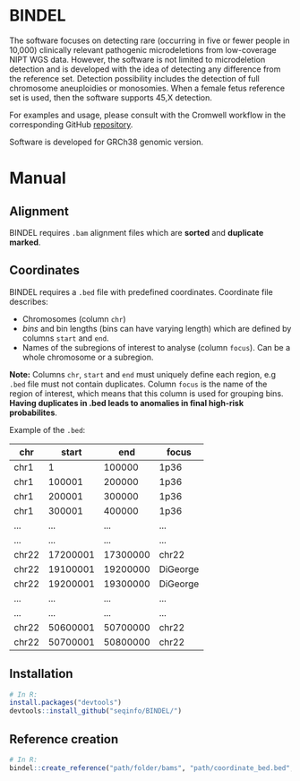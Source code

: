 # BINDEL

The software focuses on detecting rare (occurring in five or fewer people in 10,000) clinically relevant pathogenic microdeletions from low-coverage NIPT WGS data. 
However, the software is not limited to microdeletion detection and is developed with the idea of detecting any difference from the reference set. Detection possibility includes the detection of full chromosome aneuploidies or monosomies. When a female fetus reference set is used, then the software supports 45,X detection.

For examples and usage, please consult with the Cromwell workflow in the corresponding GitHub [repository](https://github.com/seqinfo/PPDxWorkflow).

Software is developed for GRCh38 genomic version.

# Manual

## Alignment
BINDEL requires `.bam` alignment files which are **sorted** and **duplicate marked**.

## Coordinates
BINDEL requires a `.bed` file with predefined coordinates. Coordinate file describes:
* Chromosomes (column `chr`)
* *bins* and bin lengths (bins can have varying length) which are defined by columns `start` and `end`.
* Names of the subregions of interest to analyse (column `focus`). Can be a whole chromosome or a subregion.

**Note:** Columns `chr`, `start` and `end` must uniquely define each region, e.g `.bed` file must not contain duplicates. Column `focus` is the name of the region of interest, which means that this column is used for grouping bins. **Having duplicates in .bed leads to anomalies in final high-risk probabilites**.

Example of the `.bed`:

| chr  | start | end | focus |
| ------------- | ------------- | ------------- | ------------- |
| chr1  | 1  | 100000 | 1p36 |
| chr1  | 100001  | 200000 | 1p36 |
| chr1  | 200001  | 300000 | 1p36 |
| chr1  | 300001  | 400000 | 1p36 |
| ...  | ...  | ... | ... |
| ...  | ...  | ... | ... |
| chr22  | 17200001  | 17300000 | chr22 |
| chr22  | 19100001  | 19200000 | DiGeorge |
| chr22  | 19200001  | 19300000 | DiGeorge |
| ...  | ...  | ... | ... |
| ...  | ...  | ... | ... |
| chr22  | 50600001  | 50700000 | chr22 |
| chr22  | 50700001  | 50800000 | chr22 |

## Installation
```R
# In R:
install.packages("devtools")
devtools::install_github("seqinfo/BINDEL/")
```
## Reference creation
```R
# In R:
bindel::create_reference("path/folder/bams", "path/coordinate_bed.bed", "name_of_the_output")
```
